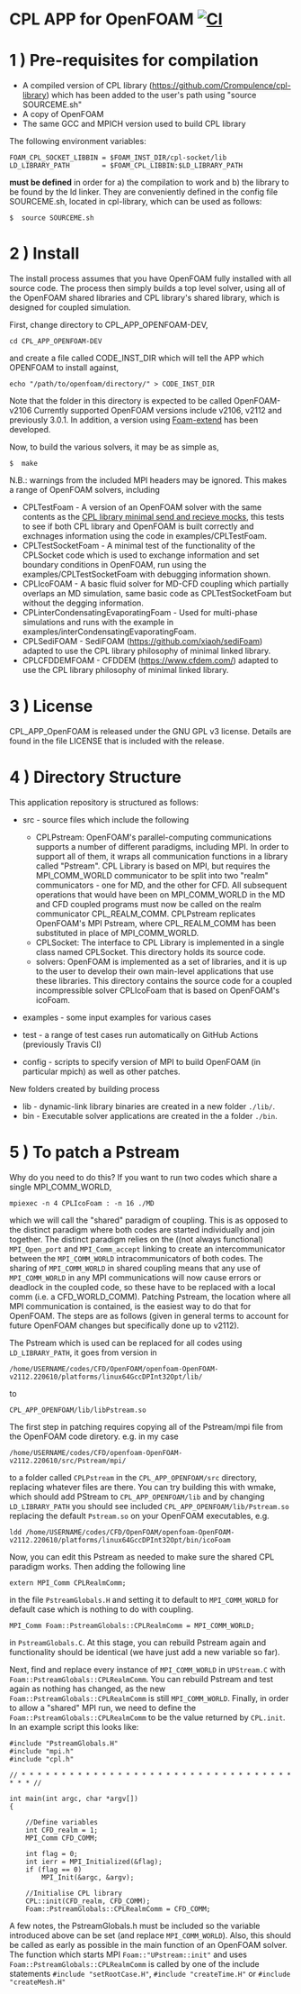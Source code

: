
# CPL APP for OpenFOAM [![CI](https://github.com/Crompulence/CPL_APP_OPENFOAM/actions/workflows/main.yml/badge.svg)](https://github.com/Crompulence/CPL_APP_OPENFOAM/actions/workflows/main.yml)

1 ) Pre-requisites for compilation
=================================


- A compiled version of CPL library (https://github.com/Crompulence/cpl-library) which has been added to the user's path using "source SOURCEME.sh"
- A copy of OpenFOAM
- The same GCC and MPICH version used to build CPL library

The following environment variables:

    FOAM_CPL_SOCKET_LIBBIN = $FOAM_INST_DIR/cpl-socket/lib
    LD_LIBRARY_PATH        = $FOAM_CPL_LIBBIN:$LD_LIBRARY_PATH

**must be defined** in order for a) the compilation to work and b) the library
to be found by the ld linker. They are conveniently defined in the config 
file SOURCEME.sh, located in cpl-library, which can be used as follows: 

    $  source SOURCEME.sh

2 ) Install
===========

The install process assumes that you have OpenFOAM fully installed with all source code. The process then simply builds a top level solver, using all of the OpenFOAM shared libraries and CPL library's shared library, which is designed for coupled simulation. 

First, change directory to CPL_APP_OPENFOAM-DEV,

    cd CPL_APP_OPENFOAM-DEV

 and create a file called CODE_INST_DIR which will tell the APP which OPENFOAM to install against, 

    echo "/path/to/openfoam/directory/" > CODE_INST_DIR

Note that the folder in this directory is expected to be called OpenFOAM-v2106 
Currently supported OpenFOAM versions include v2106, v2112 and previously 3.0.1. In addition, a version using [Foam-extend](https://github.com/FoamScience/CPL_FoamExtend) has been developed.

Now, to build the various solvers, it may be as simple as,

    $  make

N.B.: warnings from the included MPI headers may be ignored. This makes a range of OpenFOAM solvers, including

   - CPLTestFoam - A version of an OpenFOAM solver with the same contents as the [CPL library minimal send and recieve mocks](https://github.com/Crompulence/cpl-library/tree/master/examples/minimal_send_recv_mocks), this tests to see if both CPL library and OpenFOAM is built correctly and exchnages information using the code in examples/CPLTestFoam. 
   - CPLTestSocketFoam - A minimal test of the functionality of the CPLSocket code which is used to exchange information and set boundary conditions in OpenFOAM, run using the examples/CPLTestSocketFoam with debugging information shown.
   - CPLIcoFOAM - A basic fluid solver for MD-CFD coupling which partially overlaps an MD simulation, same basic code as CPLTestSocketFoam but without the degging information.
   - CPLinterCondensatingEvaporatingFoam - Used for multi-phase simulations and runs with the example in examples/interCondensatingEvaporatingFoam.
   - CPLSediFOAM - SediFOAM (https://github.com/xiaoh/sediFoam) adapted to use the CPL library philosophy of minimal linked library.
   - CPLCFDDEMFOAM - CFDDEM (https://www.cfdem.com/) adapted to use the CPL library philosophy of minimal linked library.

3 ) License
==========

CPL_APP_OpenFOAM is released under the GNU GPL v3 license. Details are found in
the file LICENSE that is included with the release.


4 ) Directory Structure
=========================

This application repository is structured as follows:

 - src - source files which include the following
   - CPLPstream: OpenFOAM's parallel-computing communications supports a number of different
paradigms, including MPI. In order to support all of them, it wraps all 
communication functions in a library called "Pstream". CPL Library is based
on MPI, but requires the MPI_COMM_WORLD communicator to be split into 
two "realm" communicators - one for MD, and the other for CFD. All 
subsequent operations that would have been on MPI_COMM_WORLD in the MD
and CFD coupled programs must now be called on the realm communicator
CPL_REALM_COMM. CPLPstream replicates OpenFOAM's MPI Pstream, where CPL_REALM_COMM has
been substituted in place of MPI_COMM_WORLD.
   - CPLSocket: The interface to CPL Library is implemented in a single class named
CPLSocket. This directory holds its source code. 
   - solvers: OpenFOAM is implemented as a set of libraries, and it is up to the 
user to develop their own main-level applications that use these 
libraries. This directory contains the source code for a coupled
incompressible solver CPLIcoFoam that is based on OpenFOAM's icoFoam.

 - examples - some input examples for various cases
 - test - a range of test cases run automatically on GitHub Actions (previously Travis CI)
 - config - scripts to specify version of MPI to build OpenFOAM (in particular mpich) as well as other patches.

New folders created by building process

 - lib - dynamic-link library binaries are created in a new folder `./lib/`. 
 - bin - Executable solver applications are created in the a folder `./bin`.



5 ) To patch a Pstream
=========================

Why do you need to do this? If you want to run two codes which share a single MPI_COMM_WORLD,

    mpiexec -n 4 CPLIcoFoam : -n 16 ./MD

which we will call the "shared" paradigm of coupling. This is as opposed to the distinct paradigm where both codes are started individually and join together. The distinct paradigm relies on the ((not always functional) `MPI_Open_port` and `MPI_Comm_accept` linking to create an intercommunicator between the `MPI_COMM_WORLD` intracommunicators of both codes. The sharing of `MPI_COMM_WORLD` in shared coupling means that any use of `MPI_COMM_WORLD` in any MPI communications will now cause errors or deadlock in the coupled code, so these have to be replaced with a local comm (i.e. a CFD_WORLD_COMM). Patching Pstream, the location where all MPI communication is contained, is the easiest way to do that for OpenFOAM. The steps are as follows (given in general terms to account for future OpenFOAM changes but specifically done up to v2112).

The Pstream which is used can be replaced for all codes using `LD_LIBRARY_PATH`, it goes from version in

    /home/USERNAME/codes/CFD/OpenFOAM/openfoam-OpenFOAM-v2112.220610/platforms/linux64GccDPInt32Opt/lib/
    
to

    CPL_APP_OPENFOAM/lib/libPstream.so

The first step in patching requires copying all of the Pstream/mpi file from the OpenFOAM code diretory. e.g. in my case

    /home/USERNAME/codes/CFD/openfoam-OpenFOAM-v2112.220610/src/Pstream/mpi/

to a folder called `CPLPstream` in the `CPL_APP_OPENFOAM/src` directory, replacing whatever files are there.
You can try building this with wmake, which should add PStream to `CPL_APP_OPENFOAM/lib` and
by changing `LD_LIBRARY_PATH` you should see included `CPL_APP_OPENFOAM/lib/Pstream.so`
replacing the default `Pstream.so` on your OpenFOAM executables, e.g.

    ldd /home/USERNAME/codes/CFD/OpenFOAM/openfoam-OpenFOAM-v2112.220610/platforms/linux64GccDPInt32Opt/bin/icoFoam

Now, you can edit this Pstream as needed to make sure the shared CPL paradigm works. Then adding the following line

    extern MPI_Comm CPLRealmComm;

in the file `PstreamGlobals.H` and setting it to default to `MPI_COMM_WORLD` for default case which is nothing to do with coupling.

    MPI_Comm Foam::PstreamGlobals::CPLRealmComm = MPI_COMM_WORLD; 

in `PstreamGlobals.C`. At this stage, you can rebuild Pstream again and functionality should be identical (we have just add a new variable so far).

Next, find and replace every instance of `MPI_COMM_WORLD` in `UPStream.C` with `Foam::PstreamGlobals::CPLRealmComm`. You can rebuild Pstream and test again as nothing has changed, as the new `Foam::PstreamGlobals::CPLRealmComm` is still `MPI_COMM_WORLD`.
Finally, in order to allow a "shared" MPI run, we need to define the `Foam::PstreamGlobals::CPLRealmComm` to be the value returned by `CPL.init`. In an example script this looks like:


    #include "PstreamGlobals.H"
    #include "mpi.h"
    #include "cpl.h"

    // * * * * * * * * * * * * * * * * * * * * * * * * * * * * * * * * * * * * * //

    int main(int argc, char *argv[])
    {

        //Define variables
        int CFD_realm = 1;
        MPI_Comm CFD_COMM;

        int flag = 0;
        int ierr = MPI_Initialized(&flag);
        if (flag == 0)
		    MPI_Init(&argc, &argv);

        //Initialise CPL library
        CPL::init(CFD_realm, CFD_COMM); 
	    Foam::PstreamGlobals::CPLRealmComm = CFD_COMM;

A few notes, the PstreamGlobals.h must be included so the variable introduced above can be set (and replace `MPI_COMM_WORLD`). Also, this should be called as early as possible in the main function of an OpenFOAM solver. The function which starts MPI `Foam::"UPstream::init"` and uses `Foam::PstreamGlobals::CPLRealmComm` is called by one of the include statements `#include "setRootCase.H"`, `#include "createTime.H"` or `#include "createMesh.H"`








